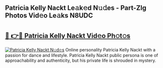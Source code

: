 ## Patricia Kelly Nackt Le𝚊k𝚎d N𝚞𝚍es - Part-Zlg Photos Vid𝚎o Le𝚊ks N8UDC

# <h2><a href="http://fb5vpb.evod.top/?m=Patricia+Kelly+Nackt">🔗 👉🔴 Patricia Kelly Nackt Vid𝚎o Ph𝚘t𝚘s</a></h2>

[![Patricia Kelly Nackt N𝚞d𝚎s](https://i.imgur.com/8V9OHl7.gif)](http://fb5vpb.evod.top/?m=Patricia+Kelly+Nackt)
Online personality Patricia Kelly Nackt with a passion for dance and lifestyle. Patricia Kelly Nackt public persona is one of approachability and authenticity, but his private life is shrouded in mystery. 
